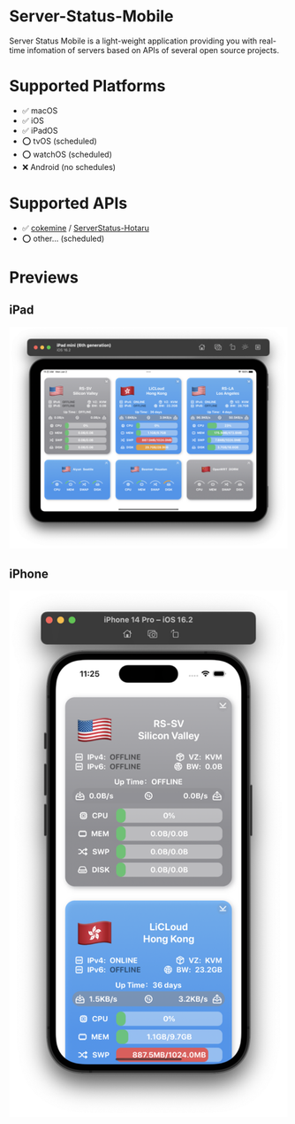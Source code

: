 # Server-Status-Mobile
Server Status Mobile is a light-weight application providing you with real-time infomation of servers based on APIs of several open source projects.
# Supported Platforms
- ✅ macOS
- ✅ iOS
- ✅ iPadOS
- ⭕️ tvOS (scheduled)
- ⭕️ watchOS (scheduled)
- ❌ Android (no schedules)
# Supported APIs
- ✅ [cokemine](https://github.com/cokemine) / [ServerStatus-Hotaru](https://github.com/cokemine/ServerStatus-Hotaru)
- ⭕️ other... (scheduled)
# Previews
## iPad
![ipad](./info-src/ipad-previews.png)
## iPhone
![iphone](./info-src/iphone-previews.png)